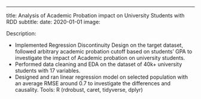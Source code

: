 ---

title: Analysis of Academic Probation impact on University Students with RDD
subtitle: 
date: 2020-01-01
image: 

Description: 
* Implemented Regression Discontinuity Design on the target dataset, followed arbitrary academic probation cutoff based
on students’ GPA to investigate the impact of Academic probation on university students.
* Performed data cleaning and EDA on the dataset of 40k+ university students with 17 variables.
* Designed and ran linear regression model on selected population with an average RMSE around 0.7 to investigate the
differences and causality.
Tools: R (rdrobust, caret, tidyverse, dplyr)
